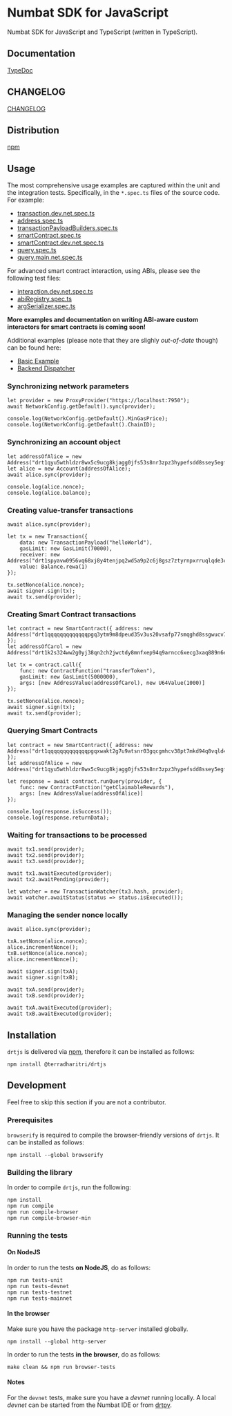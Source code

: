 # Numbat SDK for JavaScript

Numbat SDK for JavaScript and TypeScript (written in TypeScript).

## Documentation

[TypeDoc](https://TerraDharitri.github.io/dharitrisdk-docs/drtjs/latest)

## CHANGELOG

[CHANGELOG](CHANGELOG.md)

## Distribution

[npm](https://www.npmjs.com/package/@terradharitri/drtjs)

## Usage

The most comprehensive usage examples are captured within the unit and the integration tests. Specifically, in the `*.spec.ts` files of the source code. For example:

 - [transaction.dev.net.spec.ts](https://github.com/TerraDharitri/dharitrisdk/tree/development/drtjs/src/transaction.dev.net.spec.ts)
 - [address.spec.ts](https://github.com/TerraDharitri/dharitrisdk/tree/development/drtjs/src/address.spec.ts)
 - [transactionPayloadBuilders.spec.ts](https://github.com/TerraDharitri/dharitrisdk/tree/development/drtjs/src/smartcontracts/transactionPayloadBuilders.spec.ts)
 - [smartContract.spec.ts](https://github.com/TerraDharitri/dharitrisdk/tree/development/drtjs/src/smartcontracts/smartContract.spec.ts)
 - [smartContract.dev.net.spec.ts](https://github.com/TerraDharitri/dharitrisdk/tree/development/drtjs/src/smartcontracts/smartContract.dev.net.spec.ts)
 - [query.spec.ts](https://github.com/TerraDharitri/dharitrisdk/tree/development/drtjs/src/smartcontracts/query.spec.ts)
 - [query.main.net.spec.ts](https://github.com/TerraDharitri/dharitrisdk/tree/development/drtjs/src/smartcontracts/query.main.net.spec.ts)

For advanced smart contract interaction, using ABIs, please see the following test files:

 - [interaction.dev.net.spec.ts](https://github.com/TerraDharitri/dharitrisdk/tree/development/drtjs/src/smartcontracts/interaction.dev.net.spec.ts) 
 - [abiRegistry.spec.ts](https://github.com/TerraDharitri/dharitrisdk/tree/development/drtjs/src/smartcontracts/typesystem/abiRegistry.spec.ts)
 - [argSerializer.spec.ts](https://github.com/TerraDharitri/dharitrisdk/tree/development/drtjs/src/smartcontracts/argSerializer.spec.ts) 

**More examples and documentation on writing ABI-aware custom interactors for smart contracts is coming soon!**

Additional examples (please note that they are slighly _out-of-date_ though) can be found here:

 - [Basic Example](https://github.com/TerraDharitri/dharitrisdk/tree/development/docs/drtjs/examples/basic)
 - [Backend Dispatcher](https://github.com/TerraDharitri/dharitrisdk/tree/development/docs/drtjs/examples/backend-dispatcher)

### Synchronizing network parameters

```
let provider = new ProxyProvider("https://localhost:7950");
await NetworkConfig.getDefault().sync(provider);

console.log(NetworkConfig.getDefault().MinGasPrice);
console.log(NetworkConfig.getDefault().ChainID);
```

### Synchronizing an account object

```
let addressOfAlice = new Address("drt1qyu5wthldzr8wx5c9ucg8kjagg0jfs53s8nr3zpz3hypefsdd8ssey5egf");
let alice = new Account(addressOfAlice);
await alice.sync(provider);

console.log(alice.nonce);
console.log(alice.balance);
```

### Creating value-transfer transactions

```
await alice.sync(provider);

let tx = new Transaction({
    data: new TransactionPayload("helloWorld"),
    gasLimit: new GasLimit(70000),
    receiver: new Address("drt1spyavw0956vq68xj8y4tenjpq2wd5a9p2c6j8gsz7ztyrnpxrruqlqde3c"),
    value: Balance.rewa(1)
});

tx.setNonce(alice.nonce);
await signer.sign(tx);
await tx.send(provider);
```

### Creating Smart Contract transactions

```
let contract = new SmartContract({ address: new Address("drt1qqqqqqqqqqqqqpgq3ytm9m8dpeud35v3us20vsafp77smqghd8ssgwucv7") });
let addressOfCarol = new Address("drt1k2s324ww2g0yj38qn2ch2jwctdy8mnfxep94q9arncc6xecg3xaq889n6e");

let tx = contract.call({
    func: new ContractFunction("transferToken"),
    gasLimit: new GasLimit(5000000),
    args: [new AddressValue(addressOfCarol), new U64Value(1000)]
});

tx.setNonce(alice.nonce);
await signer.sign(tx);
await tx.send(provider);
```

### Querying Smart Contracts

```
let contract = new SmartContract({ address: new Address("drt1qqqqqqqqqqqqqpgqxwakt2g7u9atsnr03gqcgmhcv38pt7mkd94q8vqld4") });
let addressOfAlice = new Address("drt1qyu5wthldzr8wx5c9ucg8kjagg0jfs53s8nr3zpz3hypefsdd8ssey5egf");

let response = await contract.runQuery(provider, {
    func: new ContractFunction("getClaimableRewards"),
    args: [new AddressValue(addressOfAlice)]
});

console.log(response.isSuccess());
console.log(response.returnData);
```

### Waiting for transactions to be processed

```
await tx1.send(provider);
await tx2.send(provider);
await tx3.send(provider);

await tx1.awaitExecuted(provider);
await tx2.awaitPending(provider);

let watcher = new TransactionWatcher(tx3.hash, provider);
await watcher.awaitStatus(status => status.isExecuted());
```

### Managing the sender nonce locally

```
await alice.sync(provider);

txA.setNonce(alice.nonce);
alice.incrementNonce();
txB.setNonce(alice.nonce);
alice.incrementNonce();

await signer.sign(txA);
await signer.sign(txB);

await txA.send(provider);
await txB.send(provider);

await txA.awaitExecuted(provider);
await txB.awaitExecuted(provider);
```

## Installation

`drtjs` is delivered via [npm](https://www.npmjs.com/package/@terradharitri/drtjs), therefore it can be installed as follows:

```
npm install @terradharitri/drtjs
```

## Development

Feel free to skip this section if you are not a contributor.

### Prerequisites

`browserify` is required to compile the browser-friendly versions of `drtjs`. It can be installed as follows:

```
npm install --global browserify
```

### Building the library

In order to compile `drtjs`, run the following:

```
npm install
npm run compile
npm run compile-browser
npm run compile-browser-min
```

### Running the tests

#### On NodeJS

In order to run the tests **on NodeJS**, do as follows:

```
npm run tests-unit
npm run tests-devnet
npm run tests-testnet
npm run tests-mainnet
```

#### In the browser

Make sure you have the package `http-server` installed globally.

```
npm install --global http-server
```

In order to run the tests **in the browser**, do as follows:

```
make clean && npm run browser-tests
```

#### Notes

For the `devnet` tests, make sure you have a *devnet* running locally. A local *devnet* can be started from the Numbat IDE or from [drtpy](https://docs.dharitri.org/developers/setup-a-local-testnet-drtpy).
